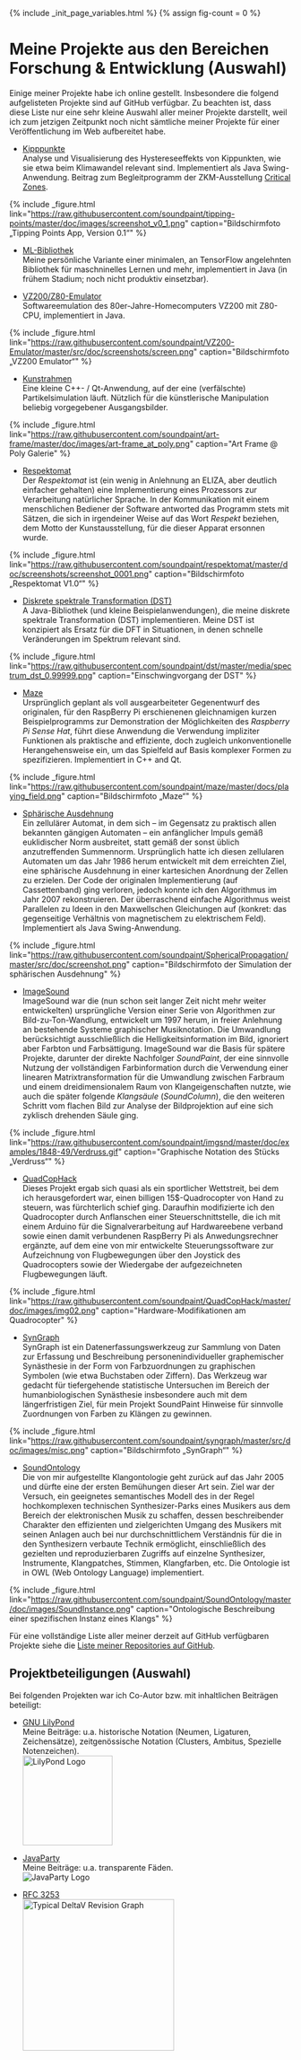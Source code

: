 {% include _init_page_variables.html %}
{% assign fig-count = 0 %}
# Meine Projekte aus den Bereichen Forschung &amp; Entwicklung (Auswahl)

Einige meiner Projekte habe ich online gestellt.  Insbesondere die
folgend aufgelisteten Projekte sind auf GitHub verfügbar.  Zu beachten
ist, dass diese Liste nur eine sehr kleine Auswahl aller meiner
Projekte darstellt, weil ich zum jetzigen Zeitpunkt noch nicht
sämtliche meiner Projekte für einer Veröffentlichung im Web
aufbereitet habe.

* [Kipppunkte](https://github.com/soundpaint/tipping-points)<br />
  Analyse und Visualisierung des Hystereseeffekts von Kippunkten, wie
  sie etwa beim Klimawandel relevant sind.  Implementiert als Java
  Swing-Anwendung.  Beitrag zum Begleitprogramm der ZKM-Ausstellung <a
  href="https://zkm.de/en/exhibition/2020/05/critical-zones">Critical
  Zones</a>.

{% include _figure.html
   link="https://raw.githubusercontent.com/soundpaint/tipping-points/master/doc/images/screenshot_v0_1.png"
   caption="Bildschirmfoto „Tipping Points App, Version 0.1“"
%}

* [ML-Bibliothek](https://github.com/soundpaint/ml)<br /> Meine
  persönliche Variante einer minimalen, an TensorFlow angelehnten
  Bibliothek für maschninelles Lernen und mehr, implementiert in Java
  (in frühem Stadium; noch nicht produktiv einsetzbar).

* [VZ200/Z80-Emulator](https://github.com/soundpaint/VZ200-Emulator)<br
  /> Softwareemulation des 80er-Jahre-Homecomputers VZ200 mit Z80-CPU,
  implementiert in Java.

{% include _figure.html
   link="https://raw.githubusercontent.com/soundpaint/VZ200-Emulator/master/src/doc/screenshots/screen.png"
   caption="Bildschirmfoto „VZ200 Emulator“"
%}

* [Kunstrahmen](https://github.com/soundpaint/art-frame)<br /> Eine
  kleine C++- / Qt-Anwendung, auf der eine (verfälschte)
  Partikelsimulation läuft.  Nützlich für die künstlerische
  Manipulation beliebig vorgegebener Ausgangsbilder.

{% include _figure.html
   link="https://raw.githubusercontent.com/soundpaint/art-frame/master/doc/images/art-frame_at_poly.png"
   caption="Art Frame @ Poly Galerie"
%}

* [Respektomat](https://github.com/soundpaint/respektomat)<br /> Der
  _Respektomat_ ist (ein wenig in Anlehnung an ELIZA, aber deutlich
  einfacher gehalten) eine Implementierung eines Prozessors zur
  Verarbeitung natürlicher Sprache.  In der Kommunikation mit einem
  menschlichen Bediener der Software antworted das Programm stets mit
  Sätzen, die sich in irgendeiner Weise auf das Wort _Respekt_
  beziehen, dem Motto der Kunstausstellung, für die dieser Apparat
  ersonnen wurde.

{% include _figure.html
   link="https://raw.githubusercontent.com/soundpaint/respektomat/master/doc/screenshots/screenshot_0001.png"
   caption="Bildschirmfoto „Respektomat V1.0“"
%}

* [Diskrete spektrale Transformation
  (DST)](https://github.com/soundpaint/dst)<br /> A Java-Bibliothek
  (und kleine Beispielanwendungen), die meine diskrete spektrale
  Transformation (DST) implementieren.  Meine DST ist konzipiert als
  Ersatz für die DFT in Situationen, in denen schnelle Veränderungen
  im Spektrum relevant sind.

{% include _figure.html
   link="https://raw.githubusercontent.com/soundpaint/dst/master/media/spectrum_dst_0.99999.png"
   caption="Einschwingvorgang der DST"
%}

* [Maze](https://github.com/soundpaint/maze)<br /> Ursprünglich
  geplant als voll ausgearbeiteter Gegenentwurf des originalen, für
  den RaspBerry Pi erschienenen gleichnamigen kurzen Beispielprogramms
  zur Demonstration der Möglichkeiten des _Raspberry Pi Sense Hat_,
  führt diese Anwendung die Verwendung impliziter Funktionen als
  praktische and effiziente, doch zugleich unkonventionelle
  Herangehensweise ein, um das Spielfeld auf Basis komplexer Formen zu
  spezifizieren.  Implementiert in C++ and Qt.

{% include _figure.html
   link="https://raw.githubusercontent.com/soundpaint/maze/master/docs/playing_field.png"
   caption="Bildschirmfoto „Maze“"
%}

* [Sphärische
  Ausdehnung](https://github.com/soundpaint/SphericalPropagation)<br
  /> Ein zellulärer Automat, in dem sich – im Gegensatz zu praktisch
  allen bekannten gängigen Automaten – ein anfänglicher Impuls gemäß
  euklidischer Norm ausbreitet, statt gemäß der sonst üblich
  anzutreffenden Summennorm.  Ursprünglich hatte ich diesen zellularen
  Automaten um das Jahr 1986 herum entwickelt mit dem erreichten Ziel,
  eine sphärische Ausdehnung in einer kartesichen Anordnung der Zellen
  zu erzielen.  Der Code der originalen Implementierung (auf
  Cassettenband) ging verloren, jedoch konnte ich den Algorithmus im
  Jahr 2007 rekonstruieren.  Der überraschend einfache Algorithmus
  weist Parallelen zu Ideen in den Maxwellschen Gleichungen auf
  (konkret: das gegenseitige Verhältnis von magnetischem zu
  elektrischem Feld).  Implementiert als Java Swing-Anwendung.

{% include _figure.html
   link="https://raw.githubusercontent.com/soundpaint/SphericalPropagation/master/src/doc/screenshot.png"
   caption="Bildschirmfoto der Simulation der sphärischen Ausdehnung"
%}

* [ImageSound](https://github.com/soundpaint/imgsnd)<br /> ImageSound
  war die (nun schon seit langer Zeit nicht mehr weiter entwickelten)
  ursprüngliche Version einer Serie von Algorithmen zur
  Bild-zu-Ton-Wandlung, entwickelt um 1997 herum, in freier Anlehnung
  an bestehende Systeme graphischer Musiknotation.  Die Umwandlung
  berücksichtigt ausschließlich die Helligkeitsinformation im Bild,
  ignoriert aber Farbton und Farbsättigung.  ImageSound war die Basis
  für spätere Projekte, darunter der direkte Nachfolger _SoundPaint_,
  der eine sinnvolle Nutzung der vollständigen Farbinformation durch
  die Verwendung einer linearen Matrixtransformation für die
  Umwandlung zwischen Farbraum und einem dreidimensionalem Raum von
  Klangeigenschaften nutzte, wie auch die später folgende _Klangsäule_
  (_SoundColumn_), die den weiteren Schritt vom flachen Bild zur
  Analyse der Bildprojektion auf eine sich zyklisch drehenden Säule
  ging.

{% include _figure.html
   link="https://raw.githubusercontent.com/soundpaint/imgsnd/master/doc/examples/1848-49/Verdruss.gif"
   caption="Graphische Notation des Stücks „Verdruss“"
%}

* [QuadCopHack](https://github.com/soundpaint/QuadCopHack)<br />
  Dieses Projekt ergab sich quasi als ein sportlicher Wettstreit, bei
  dem ich herausgefordert war, einen billigen 15$-Quadrocopter von
  Hand zu steuern, was fürchterlich schief ging.  Daraufhin
  modifizierte ich den Quadrocopter durch Anflanschen einer
  Steuerschnittstelle, die ich mit einem Arduino für die
  Signalverarbeitung auf Hardwareebene verband sowie einen damit
  verbundenen RaspBerry Pi als Anwedungsrechner ergänzte, auf dem eine
  von mir entwickelte Steuerungssoftware zur Aufzeichnung von
  Flugbewegungen über den Joystick des Quadrocopters sowie der
  Wiedergabe der aufgezeichneten Flugbewegungen läuft.

{% include _figure.html
   link="https://raw.githubusercontent.com/soundpaint/QuadCopHack/master/doc/images/img02.png"
   caption="Hardware-Modifikationen am Quadrocopter"
%}

* [SynGraph](https://github.com/soundpaint/syngraph)<br /> SynGraph
  ist ein Datenerfassungswerkzeug zur Sammlung von Daten zur Erfassung
  und Beschreibung personenindividueller graphemischer Synästhesie in
  der Form von Farbzuordnungen zu graphischen Symbolen (wie etwa
  Buchstaben oder Ziffern).  Das Werkzeug war gedacht für
  tiefergehende statistische Untersuchen im Bereich der
  humanbiologischen Synästhesie insbesondere auch mit dem
  längerfristigen Ziel, für mein Projekt SoundPaint Hinweise für
  sinnvolle Zuordnungen von Farben zu Klängen zu gewinnen.

{% include _figure.html
   link="https://raw.githubusercontent.com/soundpaint/syngraph/master/src/doc/images/misc.png"
   caption="Bildschirmfoto „SynGraph“"
%}

* [SoundOntology](https://github.com/soundpaint/SoundOntology)<br />
  Die von mir aufgestellte Klangontologie geht zurück auf das Jahr
  2005 und dürfte eine der ersten Bemühungen dieser Art sein.  Ziel
  war der Versuch, ein geeignetes semantisches Modell des in der Regel
  hochkomplexen technischen Synthesizer-Parks eines Musikers aus dem
  Bereich der elektronischen Musik zu schaffen, dessen beschreibender
  Charakter den effizienten und zielgerichten Umgang des Musikers mit
  seinen Anlagen auch bei nur durchschnittlichem Verständnis für die
  in den Synthesizern verbaute Technik ermöglicht, einschließlich des
  gezielten und reproduzierbaren Zugriffs auf einzelne Synthesizer,
  Instrumente, Klangpatches, Stimmen, Klangfarben, etc.  Die Ontologie
  ist in OWL (Web Ontology Language) implementiert.

{% include _figure.html
   link="https://raw.githubusercontent.com/soundpaint/SoundOntology/master/doc/images/SoundInstance.png"
   caption="Ontologische Beschreibung einer spezifischen Instanz eines Klangs"
%}

Für eine vollständige Liste aller meiner derzeit auf GitHub
verfügbaren Projekte siehe die [Liste meiner Repositories auf
GitHub](https://github.com/soundpaint?tab=repositories).

## Projektbeteiligungen (Auswahl)

Bei folgenden Projekten war ich Co-Autor bzw. mit inhaltlichen
Beiträgen beteiligt:

* [GNU LilyPond](https://lilypond.org)<br /> Meine Beiträge:
  u.a. historische Notation (Neumen, Ligaturen, Zeichensätze),
  zeitgenössische Notation (Clusters, Ambitus, Spezielle
  Notenzeichen).<br /><img
  src="https://lilypond.org/pictures/double-lily-modified3.png"
  alt="LilyPond Logo" style="width:160px" />

* [JavaParty](https://ps.ipd.kit.edu/english/180_461.php)<br /> Meine
  Beiträge: u.a. transparente Fäden.<br /><img
  src="https://svn.ipd.kit.edu/trac/javaparty/chrome/site/jp-logo-64.png"
  alt="JavaParty Logo" />

* [RFC 3253](https://tools.ietf.org/html/rfc3253)<br /><img
  src="https://www.researchgate.net/profile/James_Hunt6/publication/221554542/figure/fig1/AS:668975277039628@1536507543484/Typical-DeltaV-revision-graph.png"
  alt="Typical DeltaV Revision Graph" style="width:270px" />
